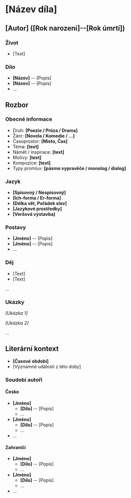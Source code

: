 # [Název díla]

## [Autor] ([Rok narození]--[Rok úmrtí])

### Život

- [Text]

### Dílo

- **[Název]** -- [Popis]
- **[Název]** -- [Popis]
- ...

## Rozbor

### Obecné informace

- Druh: **[Poezie / Próza / Drama]**
- Žánr: **[Novela / Komedie / ...]**
- Časoprostor: **[Místo, Čas]**
- Téma: **[text]**
- Námět / inspirace: **[text]**
- Motivy: **[text]**
- Kompozice: **[text]**
- Typy promluv: **[pásmo vypravěče / monolog / dialog]**

### Jazyk

- **[Spisovný / Nespisovný]**
- **[Ich-forma / Er-forma]**
- **[Délka vět, Pořádek slov]**
- **[Jazykové prostředky]**
- **[Veršová výstavba]**

### Postavy

- **[Jméno]** -- [Popis]
- **[Jméno]** -- [Popis]
- ...

### Děj

- [Text]
- [Text]

...

### Ukázky

_[Ukázka 1]_

_[Ukázka 2]_

_..._

## Literární kontext

- **[Časové období]**
- [Významné události z této doby]

### Soudobí autoři

#### Česko

- **[Jméno]**
  - **[Dílo]** -- [Popis]
  - ...
- **[Jméno]**
  - **[Dílo]** -- [Popis]
  - ...
- ...

#### Zahraničí

- **[Jméno]**
  - **[Dílo]** -- [Popis]
  - ...
- **[Jméno]**
  - **[Dílo]** -- [Popis]
  - ...
- ...
